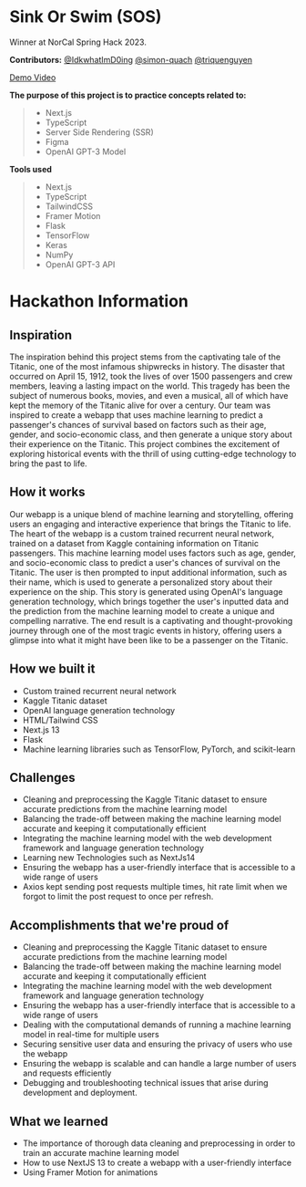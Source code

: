 # Sink Or Swim (SOS)
Winner at NorCal Spring Hack 2023.

**Contributors:** [@IdkwhatImD0ing](https://github.com/IdkwhatImD0ing) [@simon-quach](https://github.com/simon-quach) [@triquenguyen](https://github.com/triquenguyen)

[Demo Video](https://www.youtube.com/watch?v=4V-2l-Zel5s)

**The purpose of this project is to practice concepts related to:**

> - Next.js
> - TypeScript
> - Server Side Rendering (SSR)
> - Figma
> - OpenAI GPT-3 Model

**Tools used**

> - Next.js
> - TypeScript
> - TailwindCSS
> - Framer Motion
> - Flask
> - TensorFlow
> - Keras
> - NumPy
> - OpenAI GPT-3 API

# Hackathon Information

## Inspiration 

The inspiration behind this project stems from the captivating tale of the Titanic, one of the most infamous shipwrecks in history. The disaster that occurred on April 15, 1912, took the lives of over 1500 passengers and crew members, leaving a lasting impact on the world. This tragedy has been the subject of numerous books, movies, and even a musical, all of which have kept the memory of the Titanic alive for over a century. Our team was inspired to create a webapp that uses machine learning to predict a passenger's chances of survival based on factors such as their age, gender, and socio-economic class, and then generate a unique story about their experience on the Titanic. This project combines the excitement of exploring historical events with the thrill of using cutting-edge technology to bring the past to life.

## How it works

Our webapp is a unique blend of machine learning and storytelling, offering users an engaging and interactive experience that brings the Titanic to life. The heart of the webapp is a custom trained recurrent neural network, trained on a dataset from Kaggle containing information on Titanic passengers. This machine learning model uses factors such as age, gender, and socio-economic class to predict a user's chances of survival on the Titanic. The user is then prompted to input additional information, such as their name, which is used to generate a personalized story about their experience on the ship. This story is generated using OpenAI's language generation technology, which brings together the user's inputted data and the prediction from the machine learning model to create a unique and compelling narrative. The end result is a captivating and thought-provoking journey through one of the most tragic events in history, offering users a glimpse into what it might have been like to be a passenger on the Titanic.


## How we built it

 - Custom trained recurrent neural network
 - Kaggle Titanic dataset
 - OpenAI language generation technology
 - HTML/Tailwind CSS
 - Next.js 13
 - Flask
 - Machine learning libraries such as TensorFlow, PyTorch, and scikit-learn

## Challenges

 - Cleaning and preprocessing the Kaggle Titanic dataset to ensure accurate predictions from the machine learning model
 - Balancing the trade-off between making the machine learning model accurate and keeping it computationally efficient
 - Integrating the machine learning model with the web development framework and language generation technology
 - Learning new Technologies such as NextJs14
 - Ensuring the webapp has a user-friendly interface that is accessible to a wide range of users
 - Axios kept sending post requests multiple times, hit rate limit when we forgot to limit the post request to once per refresh.

## Accomplishments that we're proud of

 - Cleaning and preprocessing the Kaggle Titanic dataset to ensure accurate predictions from the machine learning model
 - Balancing the trade-off between making the machine learning model accurate and keeping it computationally efficient
 - Integrating the machine learning model with the web development framework and language generation technology
 - Ensuring the webapp has a user-friendly interface that is accessible to a wide range of users
 - Dealing with the computational demands of running a machine learning model in real-time for multiple users
 - Securing sensitive user data and ensuring the privacy of users who use the webapp
 - Ensuring the webapp is scalable and can handle a large number of users and requests efficiently
 - Debugging and troubleshooting technical issues that arise during development and deployment.

## What we learned
 - The importance of thorough data cleaning and preprocessing in order to train an accurate machine learning model
 - How to use NextJS 13 to create a webapp with a user-friendly interface
 - Using Framer Motion for animations
